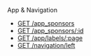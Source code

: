 App & Navigation

* [GET /app_sponsors](/Evanta/EvantaAccessAPI/wiki/GET--&%2347app_sponsors)
* [GET /app_sponsors/:id](/Evanta/EvantaAccessAPI/wiki/)
* [GET /app/labels/:page](/Evanta/EvantaAccessAPI/wiki/GET--&%2347app&%2347;labels&%2347;:page)
* [GET /navigation/left](/Evanta/EvantaAccessAPI/wiki/)